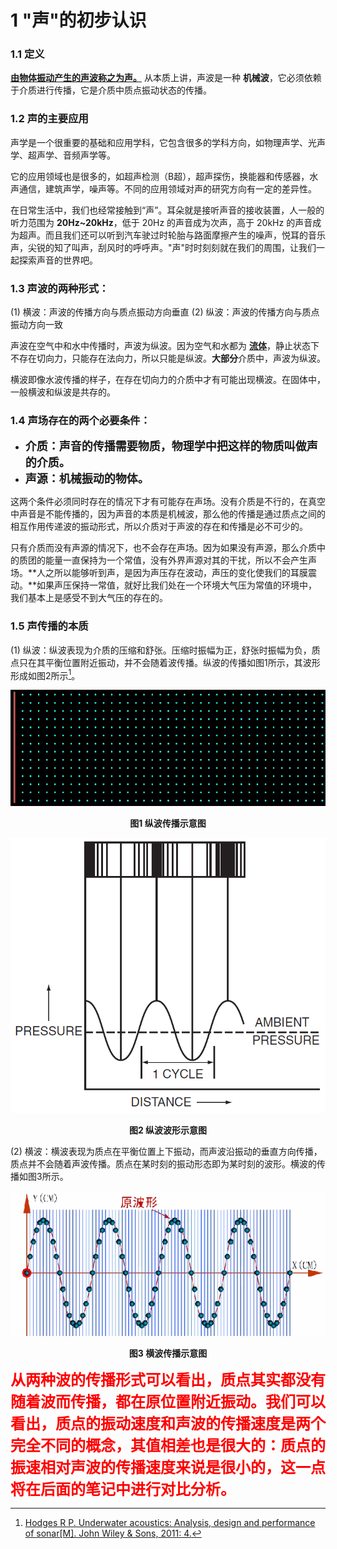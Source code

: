 # 1 "声"的初步认识

### 1.1 定义

**[由物体振动产生的声波称之为声。](https://baike.baidu.com/item/%E5%A3%B0%E9%9F%B3/33686)** 从本质上讲，声波是一种 **机械波**，它必须依赖于介质进行传播，它是介质中质点振动状态的传播。 

### 1.2 声的主要应用

声学是一个很重要的基础和应用学科，它包含很多的学科方向，如物理声学、光声学、超声学、音频声学等。

它的应用领域也是很多的，如超声检测（B超），超声探伤，换能器和传感器，水声通信，建筑声学，噪声等。不同的应用领域对声的研究方向有一定的差异性。

在日常生活中，我们也经常接触到“声”。耳朵就是接听声音的接收装置，人一般的听力范围为 **20Hz~20kHz**，低于 20Hz 的声音成为次声，高于 20kHz 的声音成为超声。而且我们还可以听到汽车驶过时轮胎与路面摩擦产生的噪声，悦耳的音乐声，尖锐的知了叫声，刮风时的呼呼声。"声"时时刻刻就在我们的周围，让我们一起探索声音的世界吧。

### 1.3 声波的两种形式：

(1) 横波：声波的传播方向与质点振动方向垂直
(2) 纵波：声波的传播方向与质点振动方向一致

声波在空气中和水中传播时，声波为纵波。因为空气和水都为 **[流体](https://baike.baidu.com/item/%E6%B5%81%E4%BD%93/1534061?fr=aladdin)**，静止状态下不存在切向力，只能存在法向力，所以只能是纵波。**大部分**介质中，声波为纵波。

横波即像水波传播的样子，在存在切向力的介质中才有可能出现横波。在固体中，一般横波和纵波是共存的。

### 1.4 声场存在的两个必要条件：

- <font size="4">**介质：声音的传播需要物质，物理学中把这样的物质叫做声的介质。**</font>
- <font size="4">**声源：机械振动的物体。**</font>

这两个条件必须同时存在的情况下才有可能存在声场。没有介质是不行的，在真空中声音是不能传播的，因为声音的本质是机械波，那么他的传播是通过质点之间的相互作用传递波的振动形式，所以介质对于声波的存在和传播是必不可少的。

只有介质而没有声源的情况下，也不会存在声场。因为如果没有声源，那么介质中的质团的能量一直保持为一个常值，没有外界声源对其的干扰，所以不会产生声场。**人之所以能够听到声，是因为声压存在波动，声压的变化使我们的耳膜震动。**如果声压保持一常值，就好比我们处在一个环境大气压为常值的环境中，我们基本上是感受不到大气压的存在的。

### 1.5 声传播的本质

(1) 纵波：纵波表现为介质的压缩和舒张。压缩时振幅为正，舒张时振幅为负，质点只在其平衡位置附近振动，并不会随着波传播。纵波的传播如图1所示，其波形形成如图2所示[^1]。

![图1 纵波传播示意图](./resources/Chapter1-声学基础/纵波传播示意图.jpg)

<center><b>图1 纵波传播示意图</b></center>

![图2 纵波波形形成示意图](./resources/Chapter1-声学基础/纵波波形示意图.png)

<center><b>图2 纵波波形示意图</b></center>

(2) 横波：横波表现为质点在平衡位置上下振动，而声波沿振动的垂直方向传播，质点并不会随着声波传播。质点在某时刻的振动形态即为某时刻的波形。横波的传播如图3所示。

![横波传播示意图](./resources/Chapter1-声学基础/横波传播示意图.gif)

<center><b>图3 横波传播示意图</b></center>



<font color="red" size="5">**从两种波的传播形式可以看出，质点其实都没有随着波而传播，都在原位置附近振动。我们可以看出，质点的振动速度和声波的传播速度是两个完全不同的概念，其值相差也是很大的：质点的振速相对声波的传播速度来说是很小的，这一点将在后面的笔记中进行对比分析。**</font>



[^1]:[Hodges R P. Underwater acoustics: Analysis, design and performance of sonar[M]. John Wiley & Sons, 2011: 4.](https://zz.glgoo.top/scholar?q=Hodges+R+P.+Underwater+acoustics%3A+Analysis%2C+design+and+performance+of+sonar%5BM%5D.+John+Wiley+%26+Sons%2C+2011%3A+4.)

